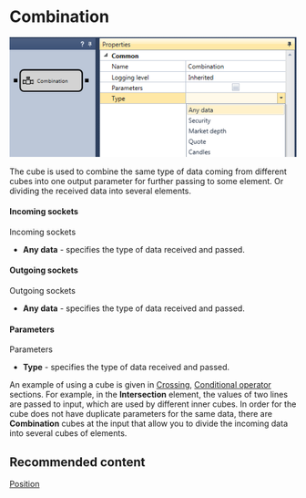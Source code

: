 # Combination

![Designer Association 00](../images/Designer_Association_00.png)

The cube is used to combine the same type of data coming from different cubes into one output parameter for further passing to some element. Or dividing the received data into several elements.

#### Incoming sockets

Incoming sockets

- **Any data** \- specifies the type of data received and passed.

#### Outgoing sockets

Outgoing sockets

- **Any data** \- specifies the type of data received and passed.

#### Parameters

Parameters

- **Type** \- specifies the type of data received and passed.

An example of using a cube is given in [Crossing](Designer_Crossing.md), [Conditional operator](Designer_Conditional_operator.md) sections. For example, in the **Intersection** element, the values of two lines are passed to input, which are used by different inner cubes. In order for the cube does not have duplicate parameters for the same data, there are **Combination** cubes at the input that allow you to divide the incoming data into several cubes of elements.

## Recommended content

[Position](Designer_Position.md)
